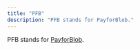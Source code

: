 ```yaml
---
title: "PFB"
description: "PFB stands for PayforBlob."
---
```


PFB stands for [PayforBlob](https://docs.celestia.org/learn/how-celestia-works/transaction-lifecycle).
